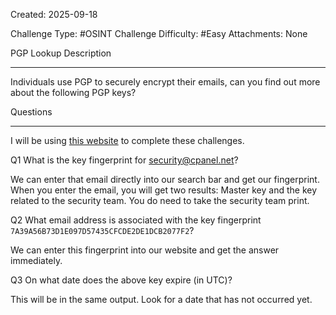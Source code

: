 Created: 2025-09-18

Challenge Type: #OSINT
Challenge Difficulty: #Easy
Attachments: None

PGP Lookup
Description
***
Individuals use PGP to securely encrypt their emails, can you find out more about the following PGP keys?

Questions
***
I will be using [this website](https://keyserver.ubuntu.com/pks/lookup?search=7A39A56B73D1E097D57435CFCDE2DE1DCB2077F2&fingerprint=on&op=index) to complete these challenges. 

Q1 
What is the key fingerprint for security@cpanel.net?

We can enter that email directly into our search bar and get our fingerprint. When you enter the email, you will get two results: Master key and the key related to the security team. You do need to take the security team print.

Q2 
What email address is associated with the key fingerprint `7A39A56B73D1E097D57435CFCDE2DE1DCB2077F2`?

We can enter this fingerprint into our website and get the answer immediately.

Q3
On what date does the above key expire (in UTC)?

This will be in the same output. Look for a date that has not occurred yet.